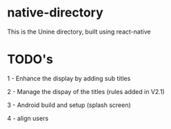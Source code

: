 # native-directory

This is the Unine directory, built using react-native

# TODO's

1 - Enhance the display by adding sub titles 

2 - Manage the dispay of the titles (rules added in V2.1)

3 - Android build and setup (splash screen)

4 - align users 
